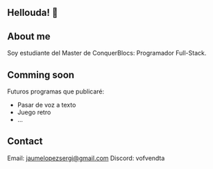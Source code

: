 ## Hellouda! 👋

## About me
Soy estudiante del Master de ConquerBlocs: Programador Full-Stack.


## Comming soon
Futuros programas que publicaré:
- Pasar de voz a texto
- Juego retro
- ...

## Contact
Email: jaumelopezsergi@gmail.com
Discord: vofvendta


<!--
**DevSergiJaume/DevSergiJaume** is a ✨ _special_ ✨ repository because its `README.md` (this file) appears on your GitHub profile.

Here are some ideas to get you started:

- 🔭 I’m currently working on ...
- 🌱 I’m currently learning ...
- 👯 I’m looking to collaborate on ...
- 🤔 I’m looking for help with ...
- 💬 Ask me about ...
- 📫 How to reach me: ...
- 😄 Pronouns: ...
- ⚡ Fun fact: ...
-->
